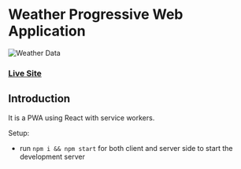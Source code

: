 # Weather Progressive Web Application
![Weather Data](https://www.google.com/url?sa=i&url=https%3A%2F%2Fwww.shutterstock.com%2Fsearch%2Fweather&psig=AOvVaw1LyYtVV1p_cI3WDwB8WFU6&ust=1641022335762000&source=images&cd=vfe&ved=0CAsQjRxqFwoTCMiT-OHCjfUCFQAAAAAdAAAAABAD)

### [Live Site](https://weatherget.netlify.app/)

## Introduction
 It is a PWA using React with service workers.


Setup:
- run ```npm i && npm start``` for both client and server side to start the development server
